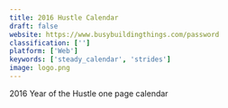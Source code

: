 ```yaml
---
title: 2016 Hustle Calendar
draft: false 
website: https://www.busybuildingthings.com/password
classification: ['']
platform: ['Web']
keywords: ['steady_calendar', 'strides']
image: logo.png
---
```

2016 Year of the Hustle one page calendar